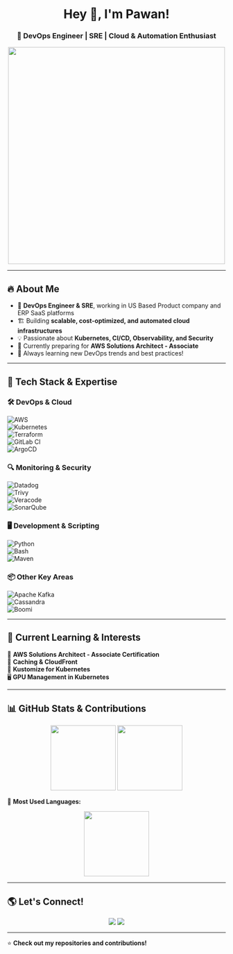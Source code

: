 <h1 align="center">Hey 👋, I'm Pawan!</h1>
<h3 align="center">🚀 DevOps Engineer | SRE | Cloud & Automation Enthusiast</h3>

<p align="center">
  <img src="https://media.giphy.com/media/qgQUggAC3Pfv687qPC/giphy.gif" width="500"/>
</p>

---

## 🔥 **About Me**
- 🚀 **DevOps Engineer & SRE**, working in US Based Product company and ERP SaaS platforms  
- 🏗️ Building **scalable, cost-optimized, and automated cloud infrastructures**  
- 💡 Passionate about **Kubernetes, CI/CD, Observability, and Security**  
- 🎯 Currently preparing for **AWS Solutions Architect - Associate**  
- 📖 Always learning new DevOps trends and best practices!  

---

## 🚀 **Tech Stack & Expertise**  

### 🛠 **DevOps & Cloud**  
![AWS](https://img.shields.io/badge/AWS-%23FF9900?style=for-the-badge&logo=amazonaws&logoColor=white)  
![Kubernetes](https://img.shields.io/badge/Kubernetes-%230079D8?style=for-the-badge&logo=kubernetes&logoColor=white)  
![Terraform](https://img.shields.io/badge/Terraform-%23623CE4?style=for-the-badge&logo=terraform&logoColor=white)  
![GitLab CI](https://img.shields.io/badge/GitLab%20CI-%23FC6D26?style=for-the-badge&logo=gitlab&logoColor=white)  
![ArgoCD](https://img.shields.io/badge/ArgoCD-%23EF4A19?style=for-the-badge&logo=argo&logoColor=white)  

### 🔍 **Monitoring & Security**  
![Datadog](https://img.shields.io/badge/Datadog-%2348339F?style=for-the-badge&logo=datadog&logoColor=white)  
![Trivy](https://img.shields.io/badge/Trivy-%23F05032?style=for-the-badge&logo=aqua&logoColor=white)  
![Veracode](https://img.shields.io/badge/Veracode-%230072C6?style=for-the-badge&logo=veracode&logoColor=white)  
![SonarQube](https://img.shields.io/badge/SonarQube-%230092CB?style=for-the-badge&logo=sonarqube&logoColor=white)  

### 🖥️ **Development & Scripting**  
![Python](https://img.shields.io/badge/Python-%2314354C?style=for-the-badge&logo=python&logoColor=white)  
![Bash](https://img.shields.io/badge/Bash-%234EAA25?style=for-the-badge&logo=gnu-bash&logoColor=white)  
![Maven](https://img.shields.io/badge/Maven-%2300ADD8?style=for-the-badge&logo=apachemaven&logoColor=white)  

### 📦 **Other Key Areas**  
![Apache Kafka](https://img.shields.io/badge/Kafka-%23000000?style=for-the-badge&logo=apachekafka&logoColor=white)  
![Cassandra](https://img.shields.io/badge/Cassandra-%23004C73?style=for-the-badge&logo=apachecassandra&logoColor=white)  
![Boomi](https://img.shields.io/badge/Boomi-%230090D9?style=for-the-badge&logo=boomi&logoColor=white)  

---

## 📌 **Current Learning & Interests**  
🚀 **AWS Solutions Architect - Associate Certification**  
🔄 **Caching & CloudFront**  
🎯 **Kustomize for Kubernetes**  
🖥️ **GPU Management in Kubernetes**  

---

## 📊 **GitHub Stats & Contributions**  
<p align="center">
  <img src="https://github-readme-stats.vercel.app/api?username=YourGitHubUsername&show_icons=true&theme=radical" height="150"/>
  <img src="https://github-readme-streak-stats.herokuapp.com/?user=YourGitHubUsername&theme=radical" height="150"/>
</p>

📌 **Most Used Languages:**  
<p align="center">
  <img src="https://github-readme-stats.vercel.app/api/top-langs/?username=YourGitHubUsername&layout=compact&theme=radical" height="150"/>
</p>

---

## 🌎 **Let's Connect!**  
<p align="center">
  <a href="https://www.linkedin.com/in/yourprofile"><img src="https://img.shields.io/badge/LinkedIn-%230077B5?style=for-the-badge&logo=linkedin&logoColor=white"/></a>
  <a href="https://twitter.com/yourprofile"><img src="https://img.shields.io/badge/Twitter-%231DA1F2?style=for-the-badge&logo=twitter&logoColor=white"/></a>
</p>

---

⭐ **Check out my repositories and contributions!**  
